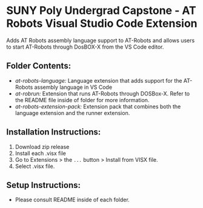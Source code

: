 # SUNY Poly Undergrad Capstone - AT Robots Visual Studio Code Extension

Adds AT Robots assembly language support to AT-Robots and allows users to start AT-Robots through DosBOX-X from the VS Code editor.

## Folder Contents:
- *at-robots-language:* Language extension that adds support for the AT-Robots assembly language in VS Code
- *at-robrun:* Extension that runs AT-Robots through DOSBox-X. Refer to the README file inside of folder for more information.
- *at-robots-extension-pack:* Extension pack that combines both the language extension and the runner extension.

## Installation Instructions:
1. Download zip release
2. Install each .visx file
3. Go to Extensions >  the ```...``` button > Install from VISX file.
4. Select .visx file.

## Setup Instructions:
- Please consult README inside of each folder.